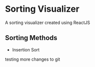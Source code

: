 # Sorting Visualizer
A sorting visualizer created using ReactJS

## Sorting Methods
- Insertion Sort

testing more changes to git